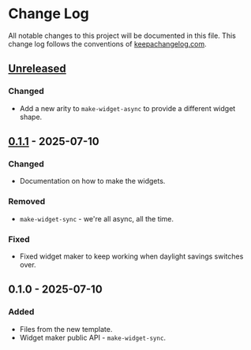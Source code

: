 # Change Log
All notable changes to this project will be documented in this file. This change log follows the conventions of [keepachangelog.com](http://keepachangelog.com/).

## [Unreleased]
### Changed
- Add a new arity to `make-widget-async` to provide a different widget shape.

## [0.1.1] - 2025-07-10
### Changed
- Documentation on how to make the widgets.

### Removed
- `make-widget-sync` - we're all async, all the time.

### Fixed
- Fixed widget maker to keep working when daylight savings switches over.

## 0.1.0 - 2025-07-10
### Added
- Files from the new template.
- Widget maker public API - `make-widget-sync`.

[Unreleased]: https://sourcehost.site/your-name/king-of-table/compare/0.1.1...HEAD
[0.1.1]: https://sourcehost.site/your-name/king-of-table/compare/0.1.0...0.1.1
